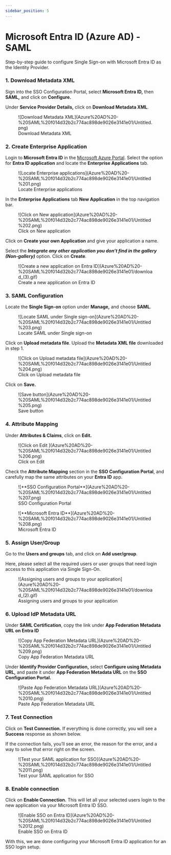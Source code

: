 ```yaml
---
sidebar_position: 5
---
```


# Microsoft Entra ID (Azure AD) - SAML

<Subtitle>Step-by-step guide to configure Single Sign-on with Microsoft Entra ID as the Identity Provider. </Subtitle>


### 1. Download Metadata XML

Sign into the SSO Configuration Portal, select **Microsoft Entra ID,** then **SAML,** and click on **Configure.** 

Under **Service Provider Details,** click on **Download Metadata XML**. 

<figure>![Download Metadata XML](Azure%20AD%20-%20SAML%20f014d32b2c774ac898de9026e3141e01/Untitled.png)
<figcaption>Download Metadata XML</figcaption></figure>

### 2. Create Enterprise Application

Login to **Microsoft Entra ID** in the [Microsoft Azure Portal](https://portal.azure.com/). Select the option for **Entra ID application** and locate the **Enterprise Applications** tab. 

<figure>![Locate Enterprise applications](Azure%20AD%20-%20SAML%20f014d32b2c774ac898de9026e3141e01/Untitled%201.png)
<figcaption>Locate Enterprise applications</figcaption></figure>

In the **Enterprise Applications** tab **New Application** in the top navigation bar.

<figure>![Click on New application](Azure%20AD%20-%20SAML%20f014d32b2c774ac898de9026e3141e01/Untitled%202.png)
<figcaption>Click on New application</figcaption></figure>

Click on **Create your own Application** and give your application a name.

Select the ***Integrate any other application you don’t find in the gallery (Non-gallery)*** option. Click on **Create**. 

<figure>![Create a new application on Entra ID](Azure%20AD%20-%20SAML%20f014d32b2c774ac898de9026e3141e01/download_(3).gif)
<figcaption>Create a new application on Entra ID</figcaption></figure>

### 3. SAML Configuration

Locate the **Single Sign-on** option under **Manage,** and choose **SAML**. 

<figure>![Locate SAML under Single sign-on](Azure%20AD%20-%20SAML%20f014d32b2c774ac898de9026e3141e01/Untitled%203.png)
<figcaption>Locate SAML under Single sign-on</figcaption></figure>

Click on **Upload metadata file**. Upload the **Metadata XML file** downloaded in step 1.

<figure>![Click on Upload metadata file](Azure%20AD%20-%20SAML%20f014d32b2c774ac898de9026e3141e01/Untitled%204.png)
<figcaption>Click on Upload metadata file</figcaption></figure>


Click on **Save.**
<figure>![Save button](Azure%20AD%20-%20SAML%20f014d32b2c774ac898de9026e3141e01/Untitled%205.png)
<figcaption>Save button</figcaption></figure>


### 4. Attribute Mapping

Under **Attributes & Claims**, click on **Edit.** 
<figure>![Click on Edit ](Azure%20AD%20-%20SAML%20f014d32b2c774ac898de9026e3141e01/Untitled%206.png)
<figcaption>Click on Edit </figcaption></figure>


Check the **Attribute Mapping** section in the **SSO Configuration Portal**, and carefully map the same attributes on your **Entra ID** app.
<figure>![**SSO Configuration Portal**](Azure%20AD%20-%20SAML%20f014d32b2c774ac898de9026e3141e01/Untitled%207.png)
<figcaption>SSO Configuration Portal</figcaption></figure>


<figure>![**Microsoft Entra ID**](Azure%20AD%20-%20SAML%20f014d32b2c774ac898de9026e3141e01/Untitled%208.png)
<figcaption>Microsoft Entra ID</figcaption></figure>

### 5. Assign User/Group

Go to the **Users and groups** tab, and click on **Add user/group**. 

Here, please select all the required users or user groups that need login access to this application via Single Sign-On. 
<figure>![Assigning users and groups to your application](Azure%20AD%20-%20SAML%20f014d32b2c774ac898de9026e3141e01/download_(2).gif)
<figcaption>Assigning users and groups to your application</figcaption></figure>

### 6. Upload IdP Metadata URL

Under **SAML Certification**, copy the link under **App Federation Metadata URL on Entra ID**

<figure>![Copy App Federation Metadata URL](Azure%20AD%20-%20SAML%20f014d32b2c774ac898de9026e3141e01/Untitled%209.png)
<figcaption>Copy App Federation Metadata URL</figcaption></figure>


Under **Identify Provider Configuration,** select **Configure using Metadata URL,** and paste it under **App Federation Metadata URL** on the **SSO Configuration Portal.**

<figure>![Paste App Federation Metadata URL](Azure%20AD%20-%20SAML%20f014d32b2c774ac898de9026e3141e01/Untitled%2010.png)
<figcaption>Paste App Federation Metadata URL</figcaption></figure>

### 7. Test Connection

Click on **Test Connection.** If everything is done correctly, you will see a **Success** response as shown below. 

If the connection fails, you’ll see an error, the reason for the error, and a way to solve that error right on the screen.  

<figure>![Test your SAML application for SSO](Azure%20AD%20-%20SAML%20f014d32b2c774ac898de9026e3141e01/Untitled%2011.png)
<figcaption>Test your SAML application for SSO</figcaption></figure>


### 8. Enable connection

Click on **Enable Connection.** This will let all your selected users login to the new application via your Microsoft Entra ID SSO. 

<figure>![Enable SSO on Entra ID](Azure%20AD%20-%20SAML%20f014d32b2c774ac898de9026e3141e01/Untitled%2012.png)
<figcaption>Enable SSO on Entra ID</figcaption></figure>



With this, we are done configuring your Microsoft Entra ID application for an SSO login setup.